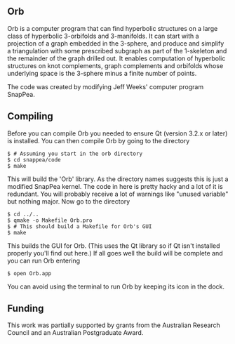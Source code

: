Orb
---

Orb is a computer program that can find hyperbolic structures on a large class of hyperbolic 3-orbifolds and 3-manifolds. It can start with a projection of a graph embedded in the 3-sphere, and produce and simplify a triangulation with some prescribed subgraph as part of the 1-skeleton and the remainder of the graph drilled out. It enables computation of hyperbolic structures on knot complements, graph complements and orbifolds whose underlying space is the 3-sphere minus a finite number of points.

The code was created by modifying Jeff Weeks' computer program SnapPea.

Compiling
---------
Before you can compile Orb you needed to ensure Qt (version 3.2.x or later) is installed. You can then compile Orb by going to the directory

```
$ # Assuming you start in the orb directory
$ cd snappea/code
$ make
```

This will build the 'Orb' library.  As the directory names suggests this is just a modified SnapPea kernel.  The code in here is pretty hacky and a lot of it is redundant.  You will probably receive a lot of warnings like "unused variable" but nothing major.  Now go to the directory

```
$ cd ../..
$ qmake -o Makefile Orb.pro
$ # This should build a Makefile for Orb's GUI
$ make
```

This builds the GUI for Orb. (This uses the Qt library so if Qt isn't installed properly you'll find out here.)  If all goes well the build will be complete and you can run Orb entering

```
$ open Orb.app
```
You can avoid using the terminal to run Orb by keeping its icon in the dock.

Funding
-------
This work was partially supported by grants from the Australian Research Council and an
Australian Postgraduate Award.
